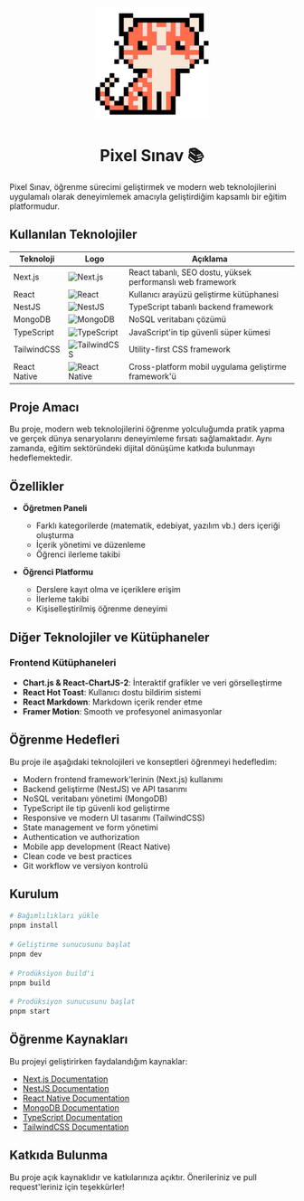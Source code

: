 <div align="center">
  <img src="https://raw.githubusercontent.com/poyrazavsever/PixelSinav-Frontend/refs/heads/master/public/logo/logo.png" alt="Pixel Sınav Logo" width="200">
  <h1>Pixel Sınav 📚</h1>
</div>

Pixel Sınav, öğrenme sürecimi geliştirmek ve modern web teknolojilerini uygulamalı olarak deneyimlemek amacıyla geliştirdiğim kapsamlı bir eğitim platformudur.

## Kullanılan Teknolojiler

| Teknoloji | Logo | Açıklama |
|-----------|------|----------|
| Next.js | ![Next.js](https://skillicons.dev/icons?i=next) | React tabanlı, SEO dostu, yüksek performanslı web framework |
| React | ![React](https://skillicons.dev/icons?i=react) | Kullanıcı arayüzü geliştirme kütüphanesi |
| NestJS | ![NestJS](https://skillicons.dev/icons?i=nestjs) | TypeScript tabanlı backend framework |
| MongoDB | ![MongoDB](https://skillicons.dev/icons?i=mongodb) | NoSQL veritabanı çözümü |
| TypeScript | ![TypeScript](https://skillicons.dev/icons?i=ts) | JavaScript'in tip güvenli süper kümesi |
| TailwindCSS | ![TailwindCSS](https://skillicons.dev/icons?i=tailwind) | Utility-first CSS framework |
| React Native | ![React Native](https://skillicons.dev/icons?i=react) | Cross-platform mobil uygulama geliştirme framework'ü |

## Proje Amacı

Bu proje, modern web teknolojilerini öğrenme yolculuğumda pratik yapma ve gerçek dünya senaryolarını deneyimleme fırsatı sağlamaktadır. Aynı zamanda, eğitim sektöründeki dijital dönüşüme katkıda bulunmayı hedeflemektedir.

## Özellikler

- **Öğretmen Paneli**
  - Farklı kategorilerde (matematik, edebiyat, yazılım vb.) ders içeriği oluşturma
  - İçerik yönetimi ve düzenleme
  - Öğrenci ilerleme takibi

- **Öğrenci Platformu**
  - Derslere kayıt olma ve içeriklere erişim
  - İlerleme takibi
  - Kişiselleştirilmiş öğrenme deneyimi

## Diğer Teknolojiler ve Kütüphaneler

### Frontend Kütüphaneleri
- **Chart.js & React-ChartJS-2**: İnteraktif grafikler ve veri görselleştirme
- **React Hot Toast**: Kullanıcı dostu bildirim sistemi
- **React Markdown**: Markdown içerik render etme
- **Framer Motion**: Smooth ve profesyonel animasyonlar

## Öğrenme Hedefleri

Bu proje ile aşağıdaki teknolojileri ve konseptleri öğrenmeyi hedefledim:

- Modern frontend framework'lerinin (Next.js) kullanımı
- Backend geliştirme (NestJS) ve API tasarımı
- NoSQL veritabanı yönetimi (MongoDB)
- TypeScript ile tip güvenli kod geliştirme
- Responsive ve modern UI tasarımı (TailwindCSS)
- State management ve form yönetimi
- Authentication ve authorization
- Mobile app development (React Native)
- Clean code ve best practices
- Git workflow ve versiyon kontrolü

## Kurulum

```bash
# Bağımlılıkları yükle
pnpm install

# Geliştirme sunucusunu başlat
pnpm dev

# Prodüksiyon build'i
pnpm build

# Prodüksiyon sunucusunu başlat
pnpm start
```

## Öğrenme Kaynakları

Bu projeyi geliştirirken faydalandığım kaynaklar:

- [Next.js Documentation](https://nextjs.org/docs)
- [NestJS Documentation](https://docs.nestjs.com/)
- [React Native Documentation](https://reactnative.dev/docs/getting-started)
- [MongoDB Documentation](https://docs.mongodb.com/)
- [TypeScript Documentation](https://www.typescriptlang.org/docs/)
- [TailwindCSS Documentation](https://tailwindcss.com/docs)

## Katkıda Bulunma

Bu proje açık kaynaklıdır ve katkılarınıza açıktır. Önerileriniz ve pull request'leriniz için teşekkürler!